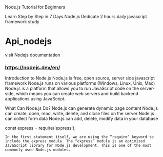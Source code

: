 Node.js Tutorial for Beginners

Learn Step by Step in 7 Days Node.js
Dedicate 2 hours daily javascript framework study
# Api_nodejs
visit Nodejs documentation
### https://nodejs.dev/en/
Introduction to Node.js
Node.js is free, open source, server side javascript framework
Node.js runs on various platforms (Windows, Linux, Unix, Mac)
Node.js is a platform that allows you to run JavaScript code on the server-side, which means you can create web servers and build backend applications using JavaScript.

What Can Node.js Do?
Node.js can generate dynamic page content
Node.js can create, open, read, write, delete, and close files on the server
Node.js can collect form data
Node.js can add, delete, modify data in your database

const express = require('express');

    In the first statement itself, we are using the “require” keyword to include the express module. The “express” module is an optimized JavaScript library for Node.js development. This is one of the most commonly used Node.js modules.